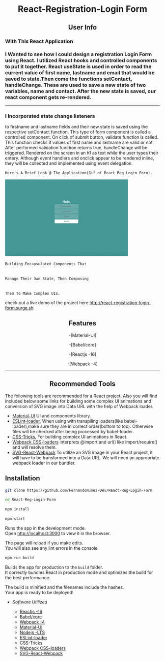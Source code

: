 
<h1 align="center">React-Registration-Login Form</h1>
 


<h2 align="center">User Info</h2>
 
 
  <p align="center">
<h3>With This React Application<h3>
    I Wanted to see how I could design a registration Login Form using React. I utilized React hooks and controlled components to put it together. React useState is used in order to read the current value of first name, lastname and email that would be saved to state.Then come the functions setContact, handleChange. These are used to save a new state of two variables, name and contact. After the new state is saved, our react component gets re-rendered.
  </p>
  
  

- - - - - - - - -


   <p align="center">
<h3>I Incorporated state change listeners</h3>
    to firstname and lastname fields and their new state is saved using the respective setContact function. This type of form component is called a controlled component.
    On click of submit button, validate function is called. This function checks if values of first name and lastname are valid or not.
    After performed validation function returns true, handleChange will be triggered. Rendered on the screen in an h1 as text while the user types their entery. Although event handlers and onclick appear to be rendered inline, they will be collected and implemented using event delegation.
   </p> 


    Here's A Brief Look @ The Application(Gif of React Reg Login Form).
    
   
   ![react-login-form.gif](assets/react-login-form.gif)
    

    
    
    
    
    
    


    Building Encapsulated Components That 
    
    
    Manage Their Own State, Then Composing 
    
    
    Them To Make Complex UIs.
   

    


 check out a live demo of the project here http://react-registration-login-form.surge.sh
<h2 align="center">Features</h2>


<p align="center">
-[Material-UI]

<p align="center">
-[Babel/core]

<p align="center">
-[Reactjs -16]

<p align="center">
-[Webpack -4]




- - - - - - - - -

<p align="center">
  
<h2 align="center">Recommended Tools</h2>



The following tools are recommended for a React project. Also you will find included below some links for building some complex UI animations and conversion of SVG image into Data URL with the help of Webpack loader.
   
- [Material-UI](https://material-ui.com) UI and components library.
- [ESLint-loader](https://webpack.js.org/loaders/eslint-loader), When using with transpiling loaders(like babel-loader),make sure they are in correct order(bottom to top). Otherwise files will be checked after being processed by babel-loader.
- [CSS-Tricks](https://css-tricks.com/building-a-complex-ui-animation-in-react-simply), For building complex UI animations in React.
- [Webpack CSS-loaders](https://webpack.js.org/loaders/css-loader/) interprets @import and url() like import/require() and will resolve them.
- [SVG-React-Webpack](https://www.pluralsightcomguides-how-to-load-svg-with-react-and-webpack) To utilize  an SVG image in your React project, it will have to be transformed into a Data URL. We will need an  appropriate webpack loader in our bundler. 
</p>


<h2>Installation</h2>



   ```sh
   git clone https://github.com/FernandoNunez-Dev/React-Reg-Login-Form
   ```

   ```sh
   cd React-Reg-Login-Form
   ```

   ```sh
   npm install
   ```

   ```sh
   npm start
   ```
Runs the app in the development mode.<br />
Open [http://localhost:3000](http://localhost:3000) to view it in the browser.

The page will reload if you make edits.<br />
You will also see any lint errors in the console.


   ```sh
   npm run build
   ```
Builds the app for production to the `build` folder.<br />
It correctly bundles React in production mode and optimizes the build for the best performance.

The build is minified and the filenames include the hashes.<br />
Your app is ready to be deployed!
   
   
 
- _Software Utilized_
  
  - [Reactjs -16](https://reactjs.org)
  - [Babel/core](https://www.npmjs.com/package/@babel/core)
  - [Webpack -4](https://webpack.js.org)
  - [Material-UI](https://material-ui.com)
  - [Nodejs -LTS](https://nodejs.org/en)
  - [ESLint-loader](https://webpack.js.org/loaders/eslint-loader)
  - [CSS-Tricks](https://css-tricks.com/building-a-complex-ui-animation-in-react-simply)
  - [Webpack CSS-loaders](https://webpack.js.org/loaders/css-loader/)
  - [SVG-React-Webpack](https://www.pluralsightcomguides-how-to-load-svg-with-react-and-webpack)






